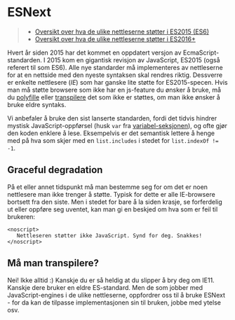 # ESNext

> * [Oversikt over hva de ulike nettleserne støtter i ES2015 \(ES6\)](http://kangax.github.io/compat-table/es6/)
> * [Oversikt over hva de ulike nettleserne støtter i ES2016+](http://kangax.github.io/compat-table/es2016plus/)

Hvert år siden 2015 har det kommet en oppdatert versjon av EcmaScript-standarden. I 2015 kom en gigantisk revisjon av JavaScript, ES2015 \(også referert til som ES6\). Alle nye standarder må implementeres av nettleserne for at en nettside med den nyeste syntaksen skal rendres riktig. Dessverre er enkelte nettlesere \(_IE_\) som har ganske lite støtte for ES2015-specen. Hvis man må støtte browsere som ikke har en js-feature du ønsker å bruke, må du [polyfille](https://en.wikipedia.org/wiki/Polyfill) eller [transpilere](https://en.wikipedia.org/wiki/Source-to-source_compiler) det som ikke er støttes, om man ikke ønsker å bruke eldre syntaks.

Vi anbefaler å bruke den sist lanserte standarden, fordi det tidvis hindrer mystisk JavaScript-oppførsel \(husk `var` fra [variabel-seksjonen](01-variabler.md)\), og ofte gjør den koden enklere å lese. Eksempelvis er det semantisk lettere å henge med på hva som skjer med en `list.includes` i stedet for `list.indexOf != -1`.

## Graceful degradation

På et eller annet tidspunkt må man bestemme seg for om det er noen nettlesere man ikke trenger å støtte. Typisk for dette er alle IE-browsere bortsett fra den siste. Men i stedet for bare å la siden krasje, se forferdelig ut eller oppføre seg uventet, kan man gi en beskjed om hva som er feil til brukeren:

```markup
<noscript>
   Nettleseren støtter ikke JavaScript. Synd for deg. Snakkes!
</noscript>
```

## Må man transpilere?

Nei! Ikke alltid :\) Kanskje du er så heldig at du slipper å bry deg om IE11. Kanskje dere bruker en eldre ES-standard. Men de som jobber med JavaScript-engines i de ulike nettleserne, oppfordrer oss til å bruke ESNext - for da kan de tilpasse implementasjonen sin til bruken, jobbe med ytelse osv.
